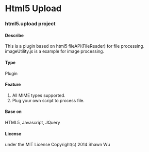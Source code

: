 Html5 Upload
=========

### html5.upload project

#### Describe
This is a plugin based on html5 fileAPI(FileReader) for file processing.
imageUtility.js is a example for image processing.

#### Type 
Plugin

#### Feature 
1. All MIME types supported.
2. Plug your own script to process file.

#### Base on
HTML5, Javascript, JQuery

#### License
under the MIT License Copyright(c) 2014 Shawn Wu
